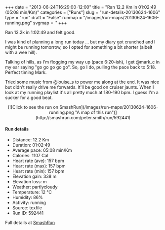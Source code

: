 +++
date = "2013-06-24T16:29:00-12:00"
title = "Ran 12.2 Km in 01:02:49 (05:08 min/Km)"
categories = ["Runs"]
slug = "run-details-20130624-1606"
type = "run"
draft = "False"
runmap = "/images/run-maps/20130624-1606-running.png"
svgmap = '<polyline points="0 48, 1 52, 1 52, 8 46, 11 43, 18 40, 22 42, 23 42, 27 39, 27 37, 30 37, 32 36, 41 37, 45 38, 48 40, 54 46, 61 48, 63 48, 66 49, 70 48, 79 46, 82 44, 86 44, 92 46, 96 44, 100 41, 98 36, 97 32, 98 36, 100 41, 97 43, 93 46, 83 44, 80 45, 69 48, 62 48, 58 48, 55 46, 46 39, 35 55, 33 57, 26 60, 26 63, 23 67, 19 65, 15 59, 11 59, 9 61, 6 60, 2 53">'
+++

Ran 12.2k in 1:02:49 and felt good. 

I was kind of planning a long run today ... but my diary got crunched and I might be running tomorrow, so I opted for something a bit shorter (albeit with a wee hill). 

Talking of hills, as I'm flogging my way up (pace 6:20-ish), I get @mark_c in my ear saying "go go go go go". So, go I do, pulling the pace back to 5:18. Perfect timing Mark. 

Tried some music from @louise_s to power me along at the end. It was nice but didn't really drive me forwards. It'll be good on cruiser jaunts. When I look at my running playlist it's all pretty much at 180-190 bpm. I guess I'm a sucker for a good beat.  





<!--more-->

<center>
[![Click to see the run on SmashRun](/images/run-maps/20130624-1606-running.png "A map of this run")](http://smashrun.com/peter.smith/run/592441)
</center>

#### Run details

* Distance: 12.2 Km
* Duration: 01:02:49
* Average pace: 05:08 min/Km
* Calories: 1107 Cal
* Heart rate (ave): 157 bpm
* Heart rate (max): 157 bpm
* Heart rate (min): 157 bpm
* Elevation gain: 338 m
* Elevation loss:  m
* Weather: partlycloudy
* Temperature: 12 &deg;C
* Humidity: 86%
* Activity: running
* Source: tcxfile
* Run ID: 592441

Full details at [SmashRun](http://smashrun.com/peter.smith/run/592441)